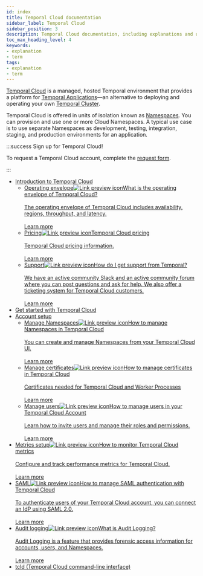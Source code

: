 ```yaml
---
id: index
title: Temporal Cloud documentation
sidebar_label: Temporal Cloud
sidebar_position: 3
description: Temporal Cloud documentation, including explanations and usage.
toc_max_heading_level: 4
keywords:
- explanation
- term
tags:
- explanation
- term
---
```


<!-- THIS FILE IS GENERATED. DO NOT EDIT THIS FILE DIRECTLY -->

[Temporal Cloud](https://temporal.io/cloud) is a managed, hosted Temporal environment that provides a platform for [Temporal Applications](/temporal/#temporal-application)—an alternative to deploying and operating your own [Temporal Cluster](/clusters).

Temporal Cloud is offered in units of isolation known as [Namespaces](/namespaces). You can provision and use one or more Cloud Namespaces. A typical use case is to use separate Namespaces as development, testing, integration, staging, and production environments for an application.

:::success Sign up for Temporal Cloud!

To request a Temporal Cloud account, complete the [request form](https://pages.temporal.io/cloud-request-access).

:::

- [Introduction to Temporal Cloud](/cloud/introduction)
  - <a class="tdlp" href="/cloud/introduction/operating-envelope#">Operating envelope<span class="tdlpiw"><img src="/img/link-preview-icon.svg" alt="Link preview icon" /></span><span class="tdlpc"><span class="tdlppt">What is the operating envelope of Temporal Cloud?</span><br /><br /><span class="tdlppd">The operating envelope of Temporal Cloud includes availability, regions, throughput, and latency.</span><span class="tdlplm"><br /><br /><a class="tdlplma" href="/cloud/introduction/operating-envelope#">Learn more</a></span></span></a>
  - <a class="tdlp" href="/cloud/introduction/pricing#">Pricing<span class="tdlpiw"><img src="/img/link-preview-icon.svg" alt="Link preview icon" /></span><span class="tdlpc"><span class="tdlppt">Temporal Cloud pricing</span><br /><br /><span class="tdlppd">Temporal Cloud pricing information.</span><span class="tdlplm"><br /><br /><a class="tdlplma" href="/cloud/introduction/pricing#">Learn more</a></span></span></a>
  - <a class="tdlp" href="/cloud/introduction/support#">Support<span class="tdlpiw"><img src="/img/link-preview-icon.svg" alt="Link preview icon" /></span><span class="tdlpc"><span class="tdlppt">How do I get support from Temporal?</span><br /><br /><span class="tdlppd">We have an active community Slack and an active community forum where you can post questions and ask for help. We also offer a ticketing system for Temporal Cloud customers.</span><span class="tdlplm"><br /><br /><a class="tdlplma" href="/cloud/introduction/support#">Learn more</a></span></span></a>
- [Get started with Temporal Cloud](/cloud/get-started)
- [Account setup](/cloud/account-setup)
  - <a class="tdlp" href="/cloud/account-setup/namespaces#">Manage Namespaces<span class="tdlpiw"><img src="/img/link-preview-icon.svg" alt="Link preview icon" /></span><span class="tdlpc"><span class="tdlppt">How to manage Namespaces in Temporal Cloud</span><br /><br /><span class="tdlppd">You can create and manage Namespaces from your Temporal Cloud UI.</span><span class="tdlplm"><br /><br /><a class="tdlplma" href="/cloud/account-setup/namespaces#">Learn more</a></span></span></a>
  - <a class="tdlp" href="/cloud/account-setup/certificates#">Manage certificates<span class="tdlpiw"><img src="/img/link-preview-icon.svg" alt="Link preview icon" /></span><span class="tdlpc"><span class="tdlppt">How to manage certificates in Temporal Cloud</span><br /><br /><span class="tdlppd">Certificates needed for Temporal Cloud and Worker Processes</span><span class="tdlplm"><br /><br /><a class="tdlplma" href="/cloud/account-setup/certificates#">Learn more</a></span></span></a>
  - <a class="tdlp" href="/cloud/account-setup/users#">Manage users<span class="tdlpiw"><img src="/img/link-preview-icon.svg" alt="Link preview icon" /></span><span class="tdlpc"><span class="tdlppt">How to manage users in your Temporal Cloud Account</span><br /><br /><span class="tdlppd">Learn how to invite users and manage their roles and permissions.</span><span class="tdlplm"><br /><br /><a class="tdlplma" href="/cloud/account-setup/users#">Learn more</a></span></span></a>
- <a class="tdlp" href="/cloud/metrics#">Metrics setup<span class="tdlpiw"><img src="/img/link-preview-icon.svg" alt="Link preview icon" /></span><span class="tdlpc"><span class="tdlppt">How to monitor Temporal Cloud metrics</span><br /><br /><span class="tdlppd">Configure and track performance metrics for Temporal Cloud.</span><span class="tdlplm"><br /><br /><a class="tdlplma" href="/cloud/metrics#">Learn more</a></span></span></a>
- <a class="tdlp" href="/cloud/how-to-manage-saml-with-temporal-cloud#">SAML<span class="tdlpiw"><img src="/img/link-preview-icon.svg" alt="Link preview icon" /></span><span class="tdlpc"><span class="tdlppt">How to manage SAML authentication with Temporal Cloud</span><br /><br /><span class="tdlppd">To authenticate users of your Temporal Cloud account, you can connect an IdP using SAML 2.0.</span><span class="tdlplm"><br /><br /><a class="tdlplma" href="/cloud/how-to-manage-saml-with-temporal-cloud#">Learn more</a></span></span></a>
- <a class="tdlp" href="/cloud/how-to-manage-audit-logging#">Audit logging<span class="tdlpiw"><img src="/img/link-preview-icon.svg" alt="Link preview icon" /></span><span class="tdlpc"><span class="tdlppt">What is Audit Logging?</span><br /><br /><span class="tdlppd">Audit Logging is a feature that provides forensic access information for accounts, users, and Namespaces.</span><span class="tdlplm"><br /><br /><a class="tdlplma" href="/cloud/how-to-manage-audit-logging#">Learn more</a></span></span></a>
- [tcld (Temporal Cloud command-line interface)](/cloud/tcld)
